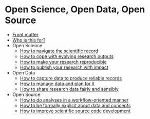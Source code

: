 # Open Science, Open Data, Open Source
* [Front matter](README.md) <!-- disclaimers, colofon, etc. -->
* [Who is this for?](ROADMAP)
* Open Science
    * [How to navigate the scientific record](LITERATURE_STUDY)
    * [How to cope with evolving research outputs](VERSIONING)
    * [How to make your research reproducible](REPRODUCIBILITY)
    * [How to publish your research with impact](PUBLISHING)
* Open Data
    * [How to capture data to produce reliable records](DATA_CAPTURE)
    * [How to manage data and plan for it](DATA_MANAGEMENT)
    * [How to share research data fairly and sensibly](DATA_SHARING)
* Open Source
    * [How to do analyses in a workflow-oriented manner](WORKFLOWS)
    * [How to be formally explicit about data and concepts](SEMANTICS)
    * [How to improve scientific source code development](SCIENTIFIC_SOFTWARE)
    

